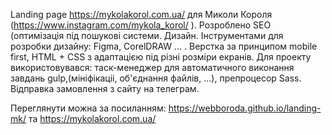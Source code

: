 Landing page https://mykolakorol.com.ua/ для Миколи Короля (https://www.instagram.com/mykola_korol/ ).
Розроблено 
SEO (оптимізація під пошукові системи. 
Дизайн. 
Інструментами для розробки дизайну: Figma, CorelDRAW ... . 
Верстка за принципом mobile first, HTML + CSS з адаптацією під різні розміри екранів. 
Для проекту використовувався: таск-менеджер для автоматичного виконання завдань gulp,(мініфікаціі, об'єднання файлів, ...), препроцесор Sass. 
Відправка замовлення з сайту на телеграм.

Переглянути можна за посиланням: https://webboroda.github.io/landing-mk/ 
та https://mykolakorol.com.ua/
